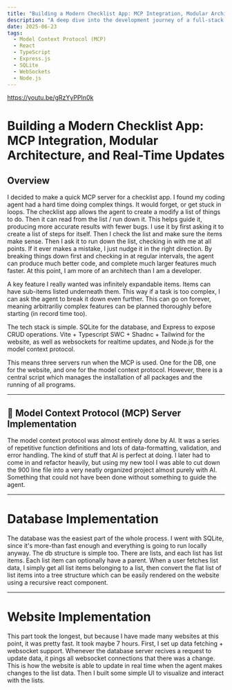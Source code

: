 ```yaml
---
title: "Building a Modern Checklist App: MCP Integration, Modular Architecture, and Real-Time Updates"
description: "A deep dive into the development journey of a full-stack checklist application featuring Model Context Protocol (MCP) integration, modular React components, auto-dependency management, and real-time WebSocket updates."
date: 2025-06-23
tags:
  - Model Context Protocol (MCP)
  - React
  - TypeScript
  - Express.js
  - SQLite
  - WebSockets
  - Node.js
---
```


https://youtu.be/gRzYyPPIn0k

# Building a Modern Checklist App: MCP Integration, Modular Architecture, and Real-Time Updates

## Overview

I decided to make a quick MCP server for a checklist app. I found my coding agent had a hard time doing complex things. It would forget, or get stuck in loops. The checklist app
allows the agent to create a modify a list of things to do. Then it can read from the list / run down it. This helps guide it, producing more accurate results with fewer bugs. I use it by first asking it to create a list of steps for itself. Then I check the list and make sure the items make sense. Then I ask it to run down the list, checking in with me at all points. If it ever makes a mistake, I just nudge it in the right direction. By breaking things down first and checking in at regular intervals, the agent can produce much better code, and complete much larger features much faster. At this point, I am more of an architech than I am a developer.

A key feature I really wanted was infinitely expandable items. Items can have sub-items listed underneath them. This way if a task is too complex, I can ask the agent to break it down
even further. This can go on forever, meaning arbitrariliy complex features can be planned thoroughly before starting (in record time too).

The tech stack is simple. SQLite for the database, and Express to expose CRUD operations. Vite + Typescript SWC + Shadnc + Tailwind for the website, as well as websockets for realtime updates, and Node.js for the model context protocol.

This means three servers run when the MCP is used. One for the DB, one for the website, and one for the model context protocol. However, there is a central script which manages the installation of all packages and the running of all programs.

---

## 🤖 Model Context Protocol (MCP) Server Implementation

The model context protocol was almost entirely done by AI. It was a series of repetitive function definitions and lots of data-formatting, validation, and error handling. The kind of stuff that AI is perfect at doing. I later had to come in and refactor heavily, but using my new tool I was able to cut down the 900 line file into a very neatly organized project almost purely with AI. Something that could not have been done without something to guide the agent.

---

# Database Implementation

The database was the easiest part of the whole process. I went with SQLite, since it's more-than fast enough and everything is going to run locally anyway. The db structure is simple too. There are lists, and each list has list items. Each list item can optionally have a parent. When a user fetches list data, I simply get all list items belonging to a list, then convert the flat list of
list items into a tree structure which can be easily rendered on the website using a recursive react component.

---

# Website Implementation

This part took the longest, but because I have made many websites at this point, it was pretty fast. It took maybe 7 hours. First, I set up data fetching + websocket support. Whenever the database server recives a request to update data, it pings all websocket connections that there was a change. This is how the website is able to update in real time when the agent makes changes to the list data. Then I built some simple UI to visualize and interact with the lists.
